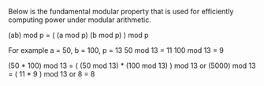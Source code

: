 Below is the fundamental modular property that is used for efficiently computing power under modular arithmetic.


(ab) mod p = ( (a mod p) (b mod p) ) mod p 

For example a = 50,  b = 100, p = 13
50  mod 13  = 11
100 mod 13  = 9

(50 * 100) mod 13 = ( (50 mod 13) * (100 mod 13) ) mod 13 
or (5000) mod 13 = ( 11 * 9 ) mod 13
or 8 = 8

